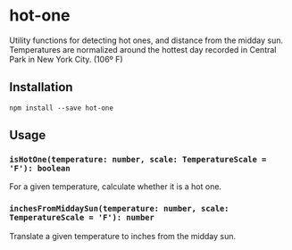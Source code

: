 # hot-one

Utility functions for detecting hot ones, and distance from the midday sun. Temperatures are normalized around the hottest day recorded in Central Park in New York City. (106º F)

## Installation

```
npm install --save hot-one
```

## Usage

### `isHotOne(temperature: number, scale: TemperatureScale = 'F'): boolean`
For a given temperature, calculate whether it is a hot one.

### `inchesFromMiddaySun(temperature: number, scale: TemperatureScale = 'F'): number`
Translate a given temperature to inches from the midday sun.